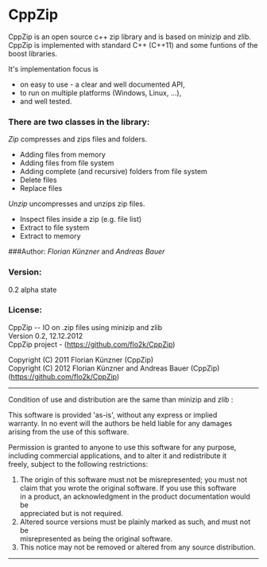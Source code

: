 CppZip
======

CppZip is an open source c++ zip library and is based on minizip and zlib. CppZip is implemented with 
standard C++ (C++11) and some funtions of the boost libraries.

It's implementation focus is
 - on easy to use - a clear and well documented API,
 - to run on multiple platforms (Windows, Linux, ...),
 - and well tested.

### There are two classes in the library:

_Zip_ compresses and zips files and folders.
 - Adding files from memory
 - Adding files from file system
 - Adding complete (and recursive) folders from file system
 - Delete files
 - Replace files

_Unzip_ uncompresses and unzips zip files.
 - Inspect files inside a zip (e.g. file list)
 - Extract to file system
 - Extract to memory

###Author:
_Florian Künzner_ and _Andreas Bauer_

### Version:
0.2 alpha state

### License:

CppZip -- IO on .zip files using minizip and zlib  
Version 0.2, 12.12.2012  
CppZip project - (https://github.com/flo2k/CppZip)  

Copyright (C) 2011 Florian Künzner (CppZip)  
Copyright (C) 2012 Florian Künzner and Andreas Bauer (CppZip) (https://github.com/flo2k/CppZip)

---------------------------------------------------------------------------

Condition of use and distribution are the same than minizip and zlib :

This software is provided 'as-is', without any express or implied  
warranty.  In no event will the authors be held liable for any damages  
arising from the use of this software.

Permission is granted to anyone to use this software for any purpose,  
including commercial applications, and to alter it and redistribute it  
freely, subject to the following restrictions:

1. The origin of this software must not be misrepresented; you must not  
   claim that you wrote the original software. If you use this software  
   in a product, an acknowledgment in the product documentation would be  
   appreciated but is not required.  
2. Altered source versions must be plainly marked as such, and must not be  
   misrepresented as being the original software.  
3. This notice may not be removed or altered from any source distribution.  

---------------------------------------------------------------------------
